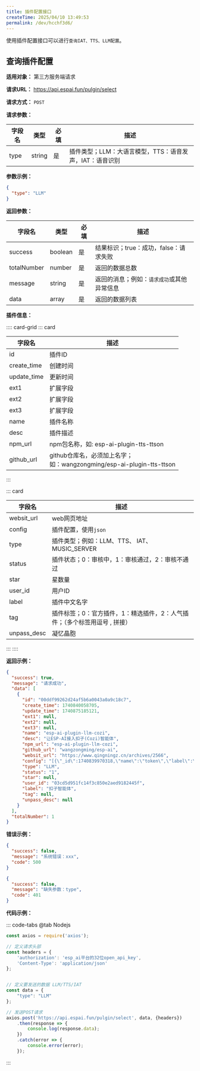 ```yaml
---
title: 插件配置接口
createTime: 2025/04/10 13:49:53
permalink: /dev/hcchf3d6/
---
```


使用插件配置接口可以进行`查询IAT、TTS、LLM配置`。

## **查询插件配置**

**适用对象：** 第三方服务端请求

**请求URL：** https://api.espai.fun/pulgin/select

**请求方式：** `POST`

**请求参数：**

| 字段名  | 类型     | 必填 | 描述                               |
|------|--------|----|----------------------------------|
| type | string | 是  | 插件类型；LLM：大语言模型，TTS：语音发声，IAT：语音识别 |

**参数示例：**

```json
{
  "type": "LLM"
}
```

**返回参数：**

| 字段名         | 类型      | 必填 | 描述                      |
|-------------|---------|----|-------------------------|
| success     | boolean | 是  | 结果标识；true：成功，false：请求失败 |
| totalNumber | number  | 是  | 返回的数据总数                 |
| message     | string  | 是  | 返回的消息；例如：`请求成功`或其他异常信息  |
| data        | array   | 是  | 返回的数据列表                 |

**插件信息：**

:::: card-grid
::: card

| 字段名         | 描述                                                          |
|-------------|-------------------------------------------------------------|
| id          | 插件ID                                                        |
| create_time | 创建时间                                                        |
| update_time | 更新时间                                                        |
| ext1        | 扩展字段                                                        |
| ext2        | 扩展字段                                                        |
| ext3        | 扩展字段                                                        |
| name        | 插件名称                                                        |
| desc        | 插件描述                                                        |
| npm_url     | npm包名称，如: esp-ai-plugin-tts-ttson                           |
| github_url  | github仓库名，必须加上名字；<br>如：wangzongming/esp-ai-plugin-tts-ttson |

:::

::: card

| 字段名         | 描述                                       |
|-------------|------------------------------------------|
| websit_url  | web网页地址                                  |
| config      | 插件配置，使用`json`                            |
| type        | 插件类型；例如：LLM、TTS、 IAT、MUSIC_SERVER        |
| status      | 插件状态；0：审核中，1：审核通过，2：审核不通过                |
| star        | 星数量                                      |
| user_id     | 用户ID                                     |
| label       | 插件中文名字                                   |
| tag         | 插件标签；0：官方插件，1：精选插件，2：人气插件；（多个标签用逗号 , 拼接） |
| unpass_desc | 凝忆晶胞                                     |

:::
::::

**返回示例：**

```json
{
  "success": true,
  "message": "请求成功",
  "data": [
    {
      "id": "00ddf99262d24af5b6a0043a0a9c18c7",
      "create_time": 1740840058705,
      "update_time": 1740875185121,
      "ext1": null,
      "ext2": null,
      "ext3": null,
      "name": "esp-ai-plugin-llm-cozi",
      "desc": "让ESP-AI接入扣子(Cozi)智能体",
      "npm_url": "esp-ai-plugin-llm-cozi",
      "github_url": "wangzongming/esp-ai",
      "websit_url": "https://www.qingningz.cn/archives/2566",
      "config": "[{\"_id\":1740839970318,\"name\":\"token\",\"label\":\"token\",\"desc\":\"token\",\"type\":\"String\",\"required\":true},{\"_id\":1740840024890,\"name\":\"botId\",\"label\":\"botId\",\"desc\":\"智能体id\",\"type\":\"String\"}]",
      "type": "LLM",
      "status": "1",
      "star": null,
      "user_id": "03cd5d951fc14f3c850e2aed9182445f",
      "label": "扣子智能体",
      "tag": null,
      "unpass_desc": null
    }
  ],
  "totalNumber": 1
}
```

**错误示例：**

```json
{
  "success": false,
  "message": "系统错误：xxx",
  "code": 500
}
```

```json
{
  "success": false,
  "message": "缺失参数：type",
  "code": 401
}
```

**代码示例：**

::: code-tabs
@tab Nodejs

```js
const axios = require('axios');

// 定义请求头部
const headers = {
    'authorization': 'esp_ai平台的32位open_api_key',
    'Content-Type': 'application/json'
};


// 定义要发送的数据 LLM/TTS/IAT
const data = {
    "type": "LLM"
};

// 发送POST请求
axios.post('https://api.espai.fun/pulgin/select', data, {headers})
    .then(response => {
        console.log(response.data);
    })
    .catch(error => {
        console.error(error);
    });

```

:::
